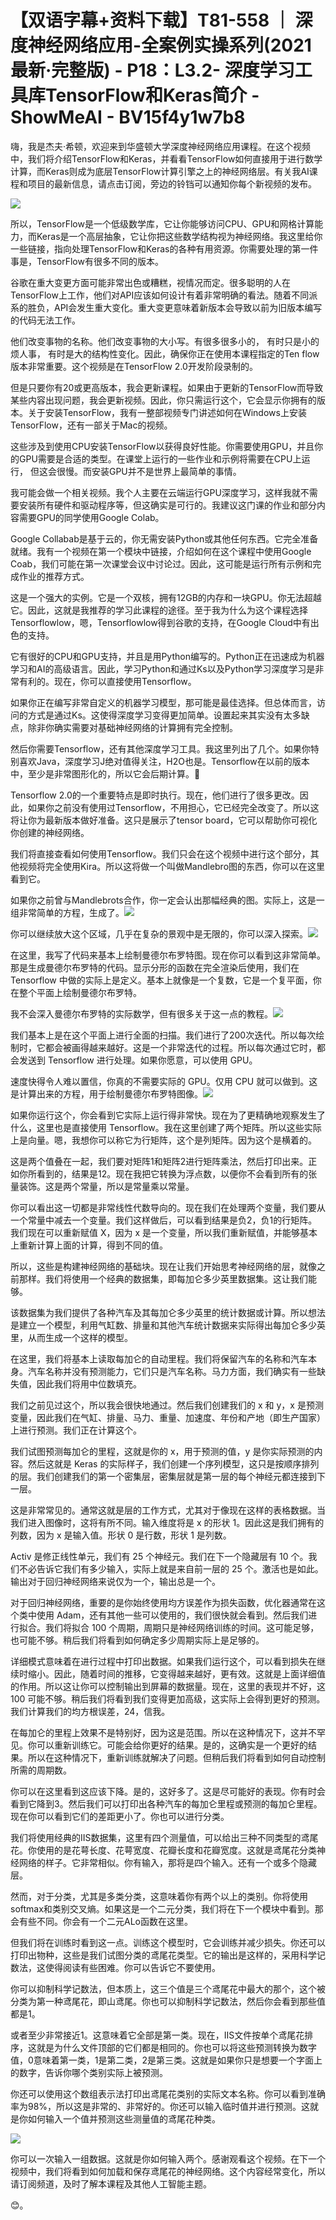 # 【双语字幕+资料下载】T81-558 ｜ 深度神经网络应用-全案例实操系列(2021最新·完整版) - P18：L3.2- 深度学习工具库TensorFlow和Keras简介 - ShowMeAI - BV15f4y1w7b8

嗨，我是杰夫·希顿，欢迎来到华盛顿大学深度神经网络应用课程。在这个视频中，我们将介绍TensorFlow和Keras，并看看TensorFlow如何直接用于进行数学计算，而Keras则成为底层TensorFlow计算引擎之上的神经网络层。有关我AI课程和项目的最新信息，请点击订阅，旁边的铃铛可以通知你每个新视频的发布。

![](img/73f8c430d7aa8a142b3ebee5c5c859cc_1.png)

所以，TensorFlow是一个低级数学库，它让你能够访问CPU、GPU和网格计算能力，而Keras是一个高层抽象，它让你把这些数学结构视为神经网络。我这里给你一些链接，指向处理TensorFlow和Keras的各种有用资源。你需要处理的第一件事是，TensorFlow有很多不同的版本。

谷歌在重大变更方面可能非常出色或糟糕，视情况而定。很多聪明的人在TensorFlow上工作，他们对API应该如何设计有着非常明确的看法。随着不同派系的胜负，API会发生重大变化。重大变更意味着新版本会导致以前为旧版本编写的代码无法工作。

他们改变事物的名称。他们改变事物的大小写。有很多很多小的， 有时只是小的烦人事， 有时是大的结构性变化。因此，确保你正在使用本课程指定的Ten flow版本非常重要。这个视频是在TensorFlow 2.0开发阶段录制的。

但是只要你有20或更高版本，我会更新课程。如果由于更新的TensorFlow而导致某些内容出现问题，我会更新视频。因此，你只需运行这个，它会显示你拥有的版本。关于安装TensorFlow，我有一整部视频专门讲述如何在Windows上安装TensorFlow，还有一部关于Mac的视频。

这些涉及到使用CPU安装TensorFlow以获得良好性能。你需要使用GPU，并且你的GPU需要是合适的类型。在课堂上运行的一些作业和示例将需要在CPU上运行， 但这会很慢。而安装GPU并不是世界上最简单的事情。

我可能会做一个相关视频。我个人主要在云端运行GPU深度学习，这样我就不需要安装所有硬件和驱动程序等，但这确实是可行的。我建议这门课的作业和部分内容需要GPU的同学使用Google Colab。

Google Collabab是基于云的，你无需安装Python或其他任何东西。它完全准备就绪。我有一个视频在第一个模块中链接，介绍如何在这个课程中使用Google Coab，我们可能在第一次课堂会议中讨论过。因此，这可能是运行所有示例和完成作业的推荐方式。

这是一个强大的实例。它是一个双核，拥有12GB的内存和一块GPU。你无法超越它。因此，这就是我推荐的学习此课程的途径。至于我为什么为这个课程选择Tensorflowlow，嗯，Tensorflowlow得到谷歌的支持，在Google Cloud中有出色的支持。

它有很好的CPU和GPU支持，并且是用Python编写的。Python正在迅速成为机器学习和AI的高级语言。因此，学习Python和通过Ks以及Python学习深度学习是非常有利的。现在，你可以直接使用Tensorflow。

如果你正在编写非常自定义的机器学习模型，那可能是最佳选择。但总体而言，访问的方式是通过Ks。这使得深度学习变得更加简单。设置起来其实没有太多缺点，除非你确实需要对基础神经网络的计算拥有完全控制。

然后你需要Tensorflow，还有其他深度学习工具。我这里列出了几个。如果你特别喜欢Java，深度学习J绝对值得关注，H2O也是。Tensorflow在以前的版本中，至少是非常图形化的，所以它会后期计算。🤢

Tensorflow 2.0的一个重要特点是即时执行。现在，他们进行了很多更改。因此，如果你之前没有使用过Tensorflow，不用担心，它已经完全改变了。所以这将让你为最新版本做好准备。这只是展示了tensor board，它可以帮助你可视化你创建的神经网络。

我们将直接查看如何使用Tensorflow。我们只会在这个视频中进行这个部分，其他视频将完全使用Kira。所以这将做一个叫做Mandlebro图的东西，你可以在这里看到它。

如果你之前曾与Mandlebrots合作，你一定会认出那幅经典的图。实际上，这是一组非常简单的方程，生成了。![](img/73f8c430d7aa8a142b3ebee5c5c859cc_3.png)

你可以继续放大这个区域，几乎在复杂的景观中是无限的，你可以深入探索。![](img/73f8c430d7aa8a142b3ebee5c5c859cc_5.png)

在这里，我写了代码来基本上绘制曼德尔布罗特图。现在你可以看到这非常简单。那是生成曼德尔布罗特的代码。显示分形的函数在完全渲染后使用，我们在 Tensorflow 中做的实际上是定义。基本上就像是一个复数，它是一个复平面，你在整个平面上绘制曼德尔布罗特。

我不会深入曼德尔布罗特的实际数学，但有很多关于这一点的教程。![](img/73f8c430d7aa8a142b3ebee5c5c859cc_7.png)

我们基本上是在这个平面上进行全面的扫描。我们进行了200次迭代。所以每次绘制时，它都会被画得越来越好。这是一个非常迭代的过程。所以每次通过它时，都会发送到 Tensorflow 进行处理。如果你愿意，可以使用 GPU。

速度快得令人难以置信，你真的不需要实际的 GPU。仅用 CPU 就可以做到。这是计算出来的方程，用于绘制曼德尔布罗特图像。![](img/73f8c430d7aa8a142b3ebee5c5c859cc_9.png)

如果你运行这个，你会看到它实际上运行得非常快。现在为了更精确地观察发生了什么，这里也是直接使用 Tensorflow。我在这里创建了两个矩阵。所以这些实际上是向量。嗯，我想你可以称它为行矩阵，这个是列矩阵。因为这个是横着的。

这是两个值叠在一起，我们要对矩阵1和矩阵2进行矩阵乘法，然后打印出来。正如你所看到的，结果是12。现在我把它转换为浮点数，以便你不会看到所有的张量装饰。这是两个常量，所以是常量乘以常量。

你可以看出这一切都是非常线性代数导向的。现在我们在处理两个变量，我们要从一个常量中减去一个变量。我们这样做后，可以看到结果是负2，负1的行矩阵。我们现在可以重新赋值 X，因为 x 是一个变量，所以我们重新赋值，并能够基本上重新计算上面的计算，得到不同的值。

所以，这些是构建神经网络的基础块。现在让我们开始思考神经网络的层，就像之前那样。我们将使用一个经典的数据集，即每加仑多少英里数据集。这让我们能够。

该数据集为我们提供了各种汽车及其每加仑多少英里的统计数据或计算。所以想法是建立一个模型，利用气缸数、排量和其他汽车统计数据来实际得出每加仑多少英里，从而生成一个这样的模型。

在这里，我们将基本上读取每加仑的自动里程。我们将保留汽车的名称和汽车本身。汽车名称并没有预测能力，它们只是汽车名称。马力方面，我们确实有一些缺失值，因此我们将用中位数填充。

我们之前见过这个，所以我会很快地通过。然后我们创建我们的 x 和 y，x 是预测变量，因此我们在气缸、排量、马力、重量、加速度、年份和产地（即生产国家）上进行预测。我们正在计算这个。

我们试图预测每加仑的里程，这就是你的 x，用于预测的值，y 是你实际预测的内容。然后这就是 Keras 的实际样子，我们创建一个序列模型，这只是按顺序排列的层。我们创建我们的第一个密集层，密集层就是第一层的每个神经元都连接到下一层。

这是非常常见的。通常这就是层的工作方式，尤其对于像现在这样的表格数据。当我们进入图像时，这将有所不同。输入维度将是 x 的形状 1。因此这是我们拥有的列数，因为 x 是输入值。形状 0 是行数，形状 1 是列数。

Activ 是修正线性单元，我们有 25 个神经元。我们在下一个隐藏层有 10 个。我们不必告诉它我们有多少输入，实际上就是来自前一层的 25 个。激活也是如此。输出对于回归神经网络来说仅为一个，输出总是一个。

对于回归神经网络，重要的是你始终使用均方误差作为损失函数，优化器通常在这个类中使用 Adam，还有其他一些可以使用的，我们很快就会看到。然后我们进行拟合。我们将拟合 100 个周期，周期只是神经网络训练的时间。这可能足够，也可能不够。稍后我们将看到如何确定多少周期实际上是足够的。

详细模式意味着在进行过程中打印出数据。如果我们运行这个，可以看到损失在继续时缩小。因此，随着时间的推移，它变得越来越好，更有效。这就是上面详细值的作用。所以这让你可以控制输出到屏幕的数据量。现在，这里的表现并不好，这 100 可能不够。稍后我们将看到我们变得更加高级，这实际上会得到更好的预测。我们计算我们的均方根误差，24，信我。

在每加仑的里程上效果不是特别好，因为这是范围。所以在这种情况下，这并不罕见。你可以重新训练它。可能会给你更好的结果。是的，这确实是一个更好的结果。所以在这种情况下，重新训练就解决了问题。但稍后我们将看到如何自动控制所需的周期数。

你可以在这里看到这应该下降。是的，这好多了。这是尽可能好的表现。你有时会看到它降到3。然后我们可以打印出各种汽车的每加仑里程或预测的每加仑里程。现在你可以看到它们的差距更小了。你也可以进行分类。

我们将使用经典的IIS数据集，这里有四个测量值，可以给出三种不同类型的鸢尾花。你使用的是花萼长度、花萼宽度、花瓣长度和花瓣宽度。这就是鸢尾花分类神经网络的样子。它非常相似。你有输入，那将是四个输入。还有一个或多个隐藏层。

然而，对于分类，尤其是多类分类，这意味着你有两个以上的类别。你将使用softmax和类别交叉熵。如果这是一个二元分类，我们将在下一个模块中看到。那会有些不同。你会有一个二元ALo函数在这里。

但我们将在训练时看到这一点。训练这个模型时，它会训练并减少损失。你还可以打印出物种，这些是我们试图分类的鸢尾花类型。它的输出是这样的，采用科学记数法，这使得阅读有些困难。你可以告诉它不要使用。

你可以抑制科学记数法，但本质上，这三个值是三个鸢尾花中最大的那个，这个被分类为第一种鸢尾花，即山鸢尾。你也可以抑制科学记数法，然后你会看到那些值都是1。

或者至少非常接近1。这意味着它全部是第一类。现在，IIS文件按单个鸢尾花排序，这就是为什么文件顶部的它们都是相同的。你也可以将这些预测转换为数字值，0意味着第一类，1是第二类，2是第三类。这就是如果你只是想要一个字面上的数字，告诉你哪个类别实际上被预测。

你还可以使用这个数组表示法打印出鸢尾花类别的实际文本名称。你可以看到准确率为98%，所以这是非常的、非常好的。你还可以输入临时值并进行预测。这就是你如何输入一个值并预测这些测量值的鸢尾花种类。

![](img/73f8c430d7aa8a142b3ebee5c5c859cc_11.png)

你可以一次输入一组数据。这就是你如何输入两个。感谢观看这个视频。在下一个视频中，我们将看到如何加载和保存鸢尾花的神经网络。这个内容经常变化，所以请订阅频道，及时了解本课程及其他人工智能主题。

😊。
